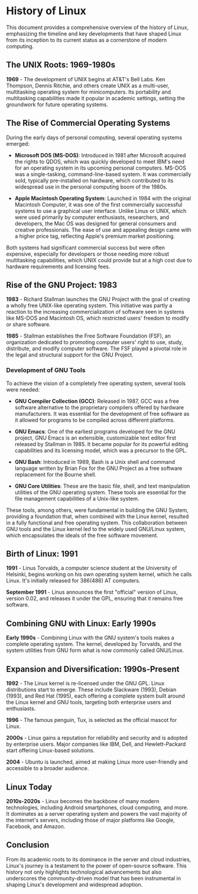 # History of Linux

This document provides a comprehensive overview of the history of Linux, emphasizing the timeline and key developments that have shaped Linux from its inception to its current status as a cornerstone of modern computing.

## The UNIX Roots: 1969-1980s

**1969** - The development of UNIX begins at AT&T's Bell Labs. Ken Thompson, Dennis Ritchie, and others create UNIX as a multi-user, multitasking operating system for minicomputers. Its portability and multitasking capabilities made it popular in academic settings, setting the groundwork for future operating systems.

## The Rise of Commercial Operating Systems

During the early days of personal computing, several operating systems emerged:

- **Microsoft DOS (MS-DOS)**: Introduced in 1981 after Microsoft acquired the rights to QDOS, which was quickly developed to meet IBM's need for an operating system in its upcoming personal computers. MS-DOS was a single-tasking, command-line-based system. It was commercially sold, typically pre-installed on hardware, which contributed to its widespread use in the personal computing boom of the 1980s.

- **Apple Macintosh Operating System**: Launched in 1984 with the original Macintosh Computer, it was one of the first commercially successful systems to use a graphical user interface. Unlike Linux or UNIX, which were used primarily by computer enthusiasts, researchers, and developers, the Mac OS was designed for general consumers and creative professionals. The ease of use and appealing design came with a higher price tag, reflecting Apple's premium market positioning.

Both systems had significant commercial success but were often expensive, especially for developers or those needing more robust multitasking capabilities, which UNIX could provide but at a high cost due to hardware requirements and licensing fees.

## Rise of the GNU Project: 1983

**1983** - Richard Stallman launches the GNU Project with the goal of creating a wholly free UNIX-like operating system. This initiative was partly a reaction to the increasing commercialization of software seen in systems like MS-DOS and Macintosh OS, which restricted users' freedom to modify or share software.

**1985** - Stallman establishes the Free Software Foundation (FSF), an organization dedicated to promoting computer users' right to use, study, distribute, and modify computer software. The FSF played a pivotal role in the legal and structural support for the GNU Project.

### Development of GNU Tools

To achieve the vision of a completely free operating system, several tools were needed:

- **GNU Compiler Collection (GCC)**: Released in 1987, GCC was a free software alternative to the proprietary compilers offered by hardware manufacturers. It was essential for the development of free software as it allowed for programs to be compiled across different platforms.

- **GNU Emacs**: One of the earliest programs developed for the GNU project, GNU Emacs is an extensible, customizable text editor first released by Stallman in 1985. It became popular for its powerful editing capabilities and its licensing model, which was a precursor to the GPL.

- **GNU Bash**: Introduced in 1989, Bash is a Unix shell and command language written by Brian Fox for the GNU Project as a free software replacement for the Bourne shell.

- **GNU Core Utilities**: These are the basic file, shell, and text manipulation utilities of the GNU operating system. These tools are essential for the file management capabilities of a Unix-like system.

These tools, among others, were fundamental in building the GNU System, providing a foundation that, when combined with the Linux kernel, resulted in a fully functional and free operating system. This collaboration between GNU tools and the Linux kernel led to the widely used GNU/Linux system, which encapsulates the ideals of the free software movement.

## Birth of Linux: 1991

**1991** - Linus Torvalds, a computer science student at the University of Helsinki, begins working on his own operating system kernel, which he calls Linux. It's initially released for 386(486) AT computers.

**September 1991** - Linus announces the first "official" version of Linux, version 0.02, and releases it under the GPL, ensuring that it remains free software.

## Combining GNU with Linux: Early 1990s

**Early 1990s** - Combining Linux with the GNU system's tools makes a complete operating system. The kernel, developed by Torvalds, and the system utilities from GNU form what is now commonly called GNU/Linux.

## Expansion and Diversification: 1990s-Present

**1992** - The Linux kernel is re-licensed under the GNU GPL. Linux distributions start to emerge. These include Slackware (1993), Debian (1993), and Red Hat (1995), each offering a complete system built around the Linux kernel and GNU tools, targeting both enterprise users and enthusiasts.

**1996** - The famous penguin, Tux, is selected as the official mascot for Linux.

**2000s** - Linux gains a reputation for reliability and security and is adopted by enterprise users. Major companies like IBM, Dell, and Hewlett-Packard start offering Linux-based solutions.

**2004** - Ubuntu is launched, aimed at making Linux more user-friendly and accessible to a broader audience.

## Linux Today

**2010s-2020s** - Linux becomes the backbone of many modern technologies, including Android smartphones, cloud computing, and more. It dominates as a server operating system and powers the vast majority of the internet's servers, including those of major platforms like Google, Facebook, and Amazon.

## Conclusion

From its academic roots to its dominance in the server and cloud industries, Linux's journey is a testament to the power of open-source software. This history not only highlights technological advancements but also underscores the community-driven model that has been instrumental in shaping Linux's development and widespread adoption.
